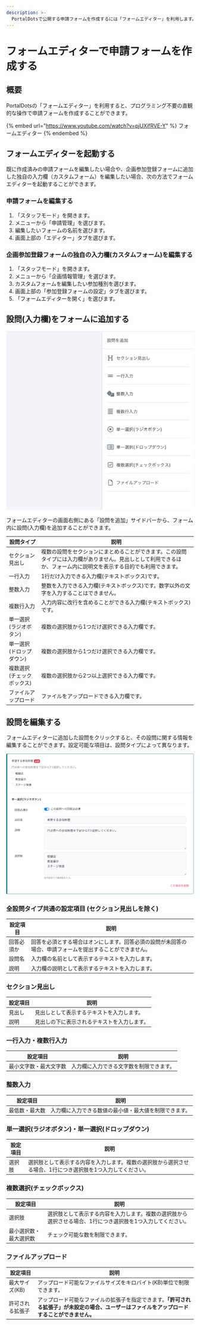 ```yaml
---
description: >-
  PortalDotsで公開する申請フォームを作成するには「フォームエディター」を利用します。企画参加登録フォームに独自の入力欄を作成する場合もフォームエディターを利用します。
---
```


# フォームエディターで申請フォームを作成する

## 概要

PortalDotsの「フォームエディター」を利用すると、プログラミング不要の直観的な操作で申請フォームを作成することができます。

{% embed url="https://www.youtube.com/watch?v=pjUXifRVE-Y" %}
フォームエディター
{% endembed %}

## フォームエディターを起動する

既に作成済みの申請フォームを編集したい場合や、企画参加登録フォームに追加した独自の入力欄（カスタムフォーム）を編集したい場合、次の方法でフォームエディターを起動することができます。

### 申請フォームを編集する

1. 「スタッフモード」を開きます。
2. メニューから「申請管理」を選びます。
3. 編集したいフォームの名前を選びます。
4. 画面上部の「エディター」タブを選びます。

### 企画参加登録フォームの独自の入力欄(カスタムフォーム)を編集する

1. 「スタッフモード」を開きます。
2. メニューから「企画情報管理」を選びます。
3. カスタムフォームを編集したい参加種別を選びます。
4. 画面上部の「参加登録フォームの設定」タブを選びます。
5. 「フォームエディターを開く」を選びます。

## 設問(入力欄)をフォームに追加する

![「設問を追加」サイドバー](<../.gitbook/assets/image (10).png>)

フォームエディターの画面右側にある「設問を追加」サイドバーから、フォーム内に設問(入力欄)を追加することができます。

| 設問タイプ          | 説明                                                                                 |
| -------------- | ---------------------------------------------------------------------------------- |
| セクション見出し       | 複数の設問をセクションにまとめることができます。この設問タイプには入力欄がありません。見出しとして利用できるほか、フォーム内に説明文を表示する目的でも利用できます。 |
| 一行入力           | 1行だけ入力できる入力欄(テキストボックス)です。                                                          |
| 整数入力           | 整数を入力できる入力欄(テキストボックス)です。数字以外の文字を入力することはできません。                                      |
| 複数行入力          | 入力内容に改行を含めることができる入力欄(テキストボックス)です。                                                  |
| 単一選択(ラジオボタン)   | 複数の選択肢から1つだけ選択できる入力欄です。                                                            |
| 単一選択(ドロップダウン)  | 複数の選択肢から1つだけ選択できる入力欄です。                                                            |
| 複数選択(チェックボックス) | 複数の選択肢から2つ以上選択できる入力欄です。                                                            |
| ファイルアップロード     | ファイルをアップロードできる入力欄です。                                                               |

## 設問を編集する

フォームエディターに追加した設問をクリックすると、その設問に関する情報を編集することができます。設定可能な項目は、設問タイプによって異なります。

![設問を編集](<../.gitbook/assets/image (15).png>)

### 全設問タイプ共通の設定項目 (セクション見出しを除く)

| 設定項目  | 説明                                                    |
| ----- | ----------------------------------------------------- |
| 回答必須か | 回答を必須とする場合はオンにします。回答必須の設問が未回答の場合、申請フォームを提出することができません。 |
| 設問名   | 入力欄の名前として表示するテキストを入力します。                              |
| 説明    | 入力欄の説明として表示するテキストを入力します。                              |

### セクション見出し

| 設定項目 | 説明                     |
| ---- | ---------------------- |
| 見出し  | 見出しとして表示するテキストを入力します。  |
| 説明   | 見出しの下に表示されるテキストを入力します。 |

### 一行入力・複数行入力

| 設定項目        | 説明                   |
| ----------- | -------------------- |
| 最小文字数・最大文字数 | 入力欄に入力できる文字数を制限できます。 |

### 整数入力

| 設定項目    | 説明                          |
| ------- | --------------------------- |
| 最低数・最大数 | 入力欄に入力できる数値の最小値・最大値を制限できます。 |

### 単一選択(ラジオボタン)・単一選択(ドロップダウン)

| 設定項目 | 説明                                                      |
| ---- | ------------------------------------------------------- |
| 選択肢  | 選択肢として表示する内容を入力します。複数の選択肢から選択させる場合、1行につき選択肢を1つ入力してください。 |

### 複数選択(チェックボックス)

| 設定項目        | 説明                                                      |
| ----------- | ------------------------------------------------------- |
| 選択肢         | 選択肢として表示する内容を入力します。複数の選択肢から選択させる場合、1行につき選択肢を1つ入力してください。 |
| 最小選択数・最大選択数 | チェック可能な数を制限できます。                                        |

### ファイルアップロード

| 設定項目      | 説明                                                                         |
| --------- | -------------------------------------------------------------------------- |
| 最大サイズ(KB) | アップロード可能なファイルサイズをキロバイト(KB)単位で制限できます。                                       |
| 許可される拡張子  | アップロード可能なファイルの拡張子を指定できます。**「許可される拡張子」が未設定の場合、ユーザーはファイルをアップロードすることができません。** |
